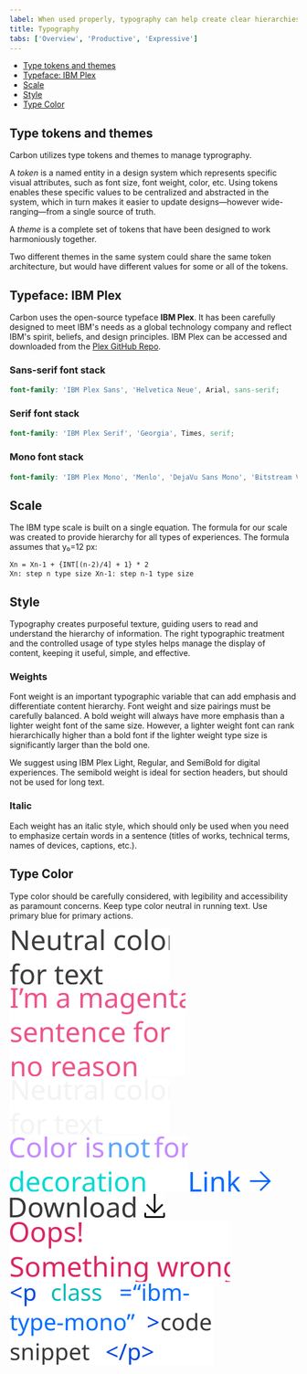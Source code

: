 ```yaml
---
label: When used properly, typography can help create clear hierarchies, organize information, and guide users through the product or experience.
title: Typography
tabs: ['Overview', 'Productive', 'Expressive']
---
```


- [Type tokens and themes](#type-tokens-and-themes)
- [Typeface: IBM Plex](#typeface-ibm-plex)
- [Scale](#scale)
- [Style](#style)
- [Type Color](#type-color)


## Type tokens and themes

Carbon utilizes type tokens and themes to manage typrography. 

A _token_ is a named entity in a design system which represents specific visual attributes, such as font size, font weight, color, etc. Using tokens enables these specific values to be centralized and abstracted in the system, which in turn makes it easier to update designs—however wide-ranging—from a single source of truth. 

A _theme_ is a complete set of tokens that have been designed to work harmoniously together.

Two different themes in the same system could share the same token architecture, but would have different values for some or all of the tokens.

## Typeface: IBM Plex

Carbon uses the open-source typeface **IBM Plex**. It has been carefully designed to meet IBM's needs as a global technology company and reflect IBM's spirit, beliefs, and design principles. IBM Plex can be accessed and downloaded from the [Plex GitHub Repo](https://github.com/ibm/plex).

<type-weight type="types"></type-weight>

### Sans-serif font stack

```scss
font-family: 'IBM Plex Sans', 'Helvetica Neue', Arial, sans-serif;
```

### Serif font stack

```scss
font-family: 'IBM Plex Serif', 'Georgia', Times, serif;
```

### Mono font stack

```scss
font-family: 'IBM Plex Mono', 'Menlo', 'DejaVu Sans Mono', 'Bitstream Vera Sans Mono', Courier, monospace;
```

## Scale

The IBM type scale is built on a single equation. The formula for our scale was created to provide hierarchy for all types of experiences. The formula assumes that y₀=12 px:

<type-scale-table></type-scale-table>

```
Xn = Xn-1 + {INT[(n-2)/4] + 1} * 2
Xn: step n type size Xn-1: step n-1 type size
```

## Style

Typography creates purposeful texture, guiding users to read and understand the hierarchy of information. The right typographic treatment and the controlled usage of type styles helps manage the display of content, keeping it useful, simple, and effective.

### Weights

Font weight is an important typographic variable that can add emphasis and differentiate content hierarchy. Font weight and size pairings must be carefully balanced. A bold weight will always have more emphasis than a lighter weight font of the same size. However, a lighter weight font can rank hierarchically higher than a bold font if the lighter weight type size is significantly larger than the bold one.
 
We suggest using IBM Plex Light, Regular, and SemiBold for digital experiences. The semibold weight is ideal for section headers, but should not be used for long text.

<type-weight></type-weight>


### Italic
Each weight has an italic style, which should only be used when you need to emphasize certain words in a sentence (titles of works, technical terms, names of devices, captions, etc.).

<type-weight type="italic"></type-weight>

## Type Color
Type color should be carefully considered, with legibility and accessibility as paramount concerns. Keep type color neutral in running text. Use primary blue for primary actions. 

<grid-wrapper col_lg="8" flex="true">
    <do-dont-example correct=true>
        <img src="images/typography_1.svg" alt="Neutral color for text">    
    </do-dont-example>
    <do-dont-example>
        <img src="images/typography_2.svg" alt="I'm a magenta sentence for no reason">    
    </do-dont-example>
</grid-wrapper>
<grid-wrapper col_lg="8" flex="true">
    <do-dont-example correct=true dark="true">
        <img src="images/typography_3.svg" alt="Neutral color for text">    
    </do-dont-example>
    <do-dont-example dark="true">
        <img src="images/typography_4.svg" alt="Color is not for decoration">
    </do-dont-example>
</grid-wrapper>
<grid-wrapper col_lg="8" flex="true">
    <do-dont-example correct=true" label="Core blue colors are used for text links and primary actions">
        <img src="images/typography_5.svg" alt="Link with icon">
    </do-dont-example>
    <do-dont-example correct=true" label="Secondary actions use Gray 100 and icons">
        <img src="images/typography_6.svg" alt="Download with icon">
    </do-dont-example>
</grid-wrapper>
<grid-wrapper col_lg="8" flex="true">
    <do-dont-example correct=true label="Other use cases for colored type are code snippets, warnings, alerts, etc.">
        <img src="images/typography_7.svg" alt="Oops, something went wrong! colored text">
    </do-dont-example>
    <do-dont-example correct=true>
        <img src="images/typography_8.svg" alt="Code sinppet with colored highlight type">
    </do-dont-example>
</grid-wrapper>
